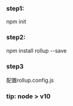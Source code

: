 ### step1:
npm init

### step2:

npm install rollup --save

### step3

配置rollup.config.js

### tip: node > v10